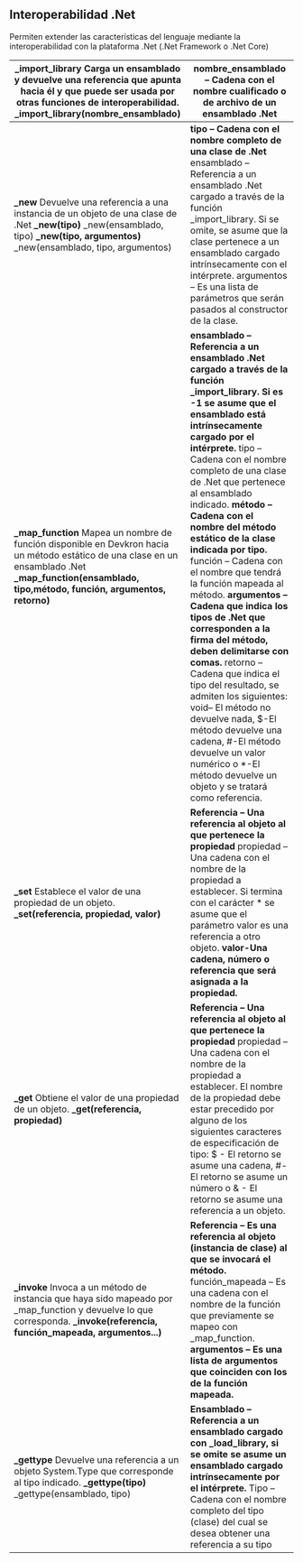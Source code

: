 ## Interoperabilidad .Net

Permiten extender las características del lenguaje mediante la interoperabilidad con la plataforma .Net (.Net Framework o .Net Core)

| **_import_library**  Carga un ensamblado y devuelve una referencia que apunta hacia él y que puede ser usada por otras funciones de interoperabilidad.  **_import_library(nombre_ensamblado)** | nombre_ensamblado – Cadena con el nombre cualificado o de archivo de un ensamblado .Net |
|-----------|-----------|
| **_new**  Devuelve una referencia a una instancia de un objeto de una clase de .Net **_new(tipo)**  _new(ensamblado, tipo)  **_new(tipo, argumentos)**  _new(ensamblado, tipo, argumentos) | **tipo – Cadena con el nombre completo de una clase de .Net**  ensamblado – Referencia a un ensamblado .Net cargado a través de la función _import_library. Si se omite, se asume que la clase pertenece a un ensamblado cargado intrínsecamente con el intérprete. argumentos – Es una lista de parámetros que serán pasados al constructor de la clase. |
| **_map_function**  Mapea un nombre de función disponible en Devkron hacia un método estático de una clase en un ensamblado .Net  **_map_function(ensamblado,  tipo,método, función, argumentos, retorno)** | **ensamblado – Referencia a un ensamblado .Net cargado a través de la función _import_library. Si es -1 se asume que el ensamblado está intrínsecamente cargado por el intérprete.**  tipo – Cadena con el nombre completo de una clase de .Net que pertenece al ensamblado indicado.  **método – Cadena con el nombre del método estático de la clase indicada por tipo.**  función – Cadena con el nombre que tendrá la función mapeada al método.  **argumentos – Cadena que indica los tipos de .Net que corresponden a la firma del método, deben delimitarse con comas.**  retorno – Cadena que indica el tipo del resultado, se admiten los siguientes: void– El método no devuelve nada, $-El método devuelve una cadena, #-El método devuelve un valor numérico o *-El método devuelve un objeto y se tratará como referencia. |
| **_set**  Establece el valor de una propiedad de un objeto.  **_set(referencia, propiedad, valor)** | **Referencia – Una referencia al objeto al que pertenece la propiedad**  propiedad – Una cadena con el nombre de la propiedad a establecer. Si termina con el carácter * se asume que el parámetro valor es una referencia a otro objeto.  **valor-Una cadena, número o referencia que será asignada a la propiedad.**|
| **_get**  Obtiene el valor de una propiedad de un objeto.  **_get(referencia, propiedad)** |**Referencia – Una referencia al objeto al que pertenece la propiedad**  propiedad – Una cadena con el nombre de la propiedad a establecer. El nombre de la propiedad debe estar precedido por alguno de los siguientes caracteres de especificación de tipo: $ - El retorno se asume una cadena, #- El retorno se asume un número o & - El retorno se asume una referencia a un objeto.|
| **_invoke**  Invoca a un método de instancia que haya sido mapeado por _map_function y devuelve lo que corresponda.  **_invoke(referencia, función_mapeada, argumentos...)**| **Referencia – Es una referencia al objeto (instancia de clase) al que se invocará el método.**  función_mapeada – Es una cadena con el nombre de la función que previamente se mapeo con _map_function.  **argumentos – Es una lista de argumentos que coinciden con los de la función mapeada.**|
| **_gettype**  Devuelve una referencia a un objeto System.Type que corresponde al tipo indicado.  **_gettype(tipo)**  _gettype(ensamblado, tipo)| **Ensamblado – Referencia a un ensamblado cargado con _load_library, si se omite se asume un ensamblado cargado intrínsecamente por el intérprete.**  Tipo – Cadena con el nombre completo del tipo (clase) del cual se desea obtener una referencia a su tipo|

